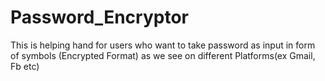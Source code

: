 # Password_Encryptor
This is helping hand for users who want to take password as input in form of symbols (Encrypted Format) as we see on different Platforms(ex Gmail, Fb etc)
